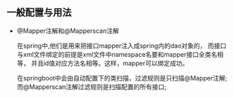 ## 一般配置与用法
  * @Mapper注解和@Mapperscan注解
    
    在spring中,他们是用来把接口mapper注入成spring内的dao对象的，
    而接口与xml文件绑定的前提是xml文件中namespace名要和mapper接口全类名相等，
    并且id值对应方法名相等。这样，mapper可以绑定成功。
    
    在springboot中会由自动配置下的类扫描，过滤规则是只扫描@Mapper注解;
    而@Mapperscan注解过滤规则是扫描配置的所有接口;
